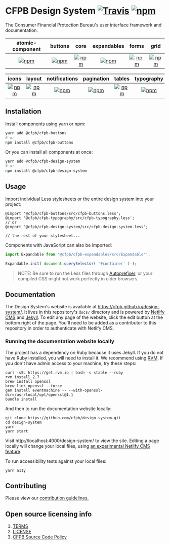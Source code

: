 # CFPB Design System [![Travis](https://img.shields.io/travis/cfpb/design-system.svg?style=flat-square)](https://travis-ci.org/cfpb/design-system) [![npm](https://img.shields.io/npm/v/@cfpb/cfpb-design-system.svg?style=flat-square)](https://www.npmjs.com/package/@cfpb/cfpb-design-system)

The Consumer Financial Protection Bureau's user interface framework and documentation.

|                                                                  atomic-component                                                                   |                                                              buttons                                                              |                                                            core                                                             |                                                                expandables                                                                |                                                             forms                                                             |                                                            grid                                                             |
| :-------------------------------------------------------------------------------------------------------------------------------------------------: | :-------------------------------------------------------------------------------------------------------------------------------: | :-------------------------------------------------------------------------------------------------------------------------: | :---------------------------------------------------------------------------------------------------------------------------------------: | :---------------------------------------------------------------------------------------------------------------------------: | :-------------------------------------------------------------------------------------------------------------------------: |
| [![npm](https://img.shields.io/npm/v/@cfpb/cfpb-atomic-component.svg?style=flat-square)](https://www.npmjs.com/package/@cfpb/cfpb-atomic-component) | [![npm](https://img.shields.io/npm/v/@cfpb/cfpb-buttons.svg?style=flat-square)](https://www.npmjs.com/package/@cfpb/cfpb-buttons) | [![npm](https://img.shields.io/npm/v/@cfpb/cfpb-core.svg?style=flat-square)](https://www.npmjs.com/package/@cfpb/cfpb-core) | [![npm](https://img.shields.io/npm/v/@cfpb/cfpb-expandables.svg?style=flat-square)](https://www.npmjs.com/package/@cfpb/cfpb-expandables) | [![npm](https://img.shields.io/npm/v/@cfpb/cfpb-forms.svg?style=flat-square)](https://www.npmjs.com/package/@cfpb/cfpb-forms) | [![npm](https://img.shields.io/npm/v/@cfpb/cfpb-grid.svg?style=flat-square)](https://www.npmjs.com/package/@cfpb/cfpb-grid) |

|                                                             icons                                                             |                                                             layout                                                              |                                                                 notifications                                                                 |                                                               pagination                                                                |                                                             tables                                                              |                                                               typography                                                                |
| :---------------------------------------------------------------------------------------------------------------------------: | :-----------------------------------------------------------------------------------------------------------------------------: | :-------------------------------------------------------------------------------------------------------------------------------------------: | :-------------------------------------------------------------------------------------------------------------------------------------: | :-----------------------------------------------------------------------------------------------------------------------------: | :-------------------------------------------------------------------------------------------------------------------------------------: |
| [![npm](https://img.shields.io/npm/v/@cfpb/cfpb-icons.svg?style=flat-square)](https://www.npmjs.com/package/@cfpb/cfpb-icons) | [![npm](https://img.shields.io/npm/v/@cfpb/cfpb-layout.svg?style=flat-square)](https://www.npmjs.com/package/@cfpb/cfpb-layout) | [![npm](https://img.shields.io/npm/v/@cfpb/cfpb-notifications.svg?style=flat-square)](https://www.npmjs.com/package/@cfpb/cfpb-notifications) | [![npm](https://img.shields.io/npm/v/@cfpb/cfpb-pagination.svg?style=flat-square)](https://www.npmjs.com/package/@cfpb/cfpb-pagination) | [![npm](https://img.shields.io/npm/v/@cfpb/cfpb-tables.svg?style=flat-square)](https://www.npmjs.com/package/@cfpb/cfpb-tables) | [![npm](https://img.shields.io/npm/v/@cfpb/cfpb-typography.svg?style=flat-square)](https://www.npmjs.com/package/@cfpb/cfpb-typography) |

## Installation

Install components using yarn or npm:

```sh
yarn add @cfpb/cfpb-buttons
# or
npm install @cfpb/cfpb-buttons
```

Or you can install all components at once:

```sh
yarn add @cfpb/cfpb-design-system
# or
npm install @cfpb/cfpb-design-system
```

## Usage

Import individual Less stylesheets or the entire design system into your project:

```less
@import '@cfpb/cfpb-buttons/src/cfpb-buttons.less';
@import '@cfpb/cfpb-typography/src/cfpb-typography.less';
// or
@import '@cfpb/cfpb-design-system/src/cfpb-design-system.less';

// the rest of your stylesheet...
```

Components with JavaScript can also be imported:

```js
import Expandable from '@cfpb/cfpb-expandables/src/Expandable'';

Expandable.init( document.querySelector( '#container' ) );
```

> NOTE: Be sure to run the Less files through
> [Autoprefixer](https://github.com/postcss/autoprefixer),
> or your compiled CSS might not work perfectly in older browsers.

## Documentation

The Design System's website is available at https://cfpb.github.io/design-system/.
It lives in this repository's `docs/` directory
and is powered by [Netlify CMS](https://www.netlifycms.org/)
and [Jekyll](https://jekyllrb.com/).
To edit any page of the website,
click the edit button at the bottom right of the page.
You'll need to be added as a contributor to this repository in order to
authenticate with Netlify CMS.

### Running the documentation website locally

The project has a dependency on Ruby because it uses Jekyll. If you do not have Ruby installed, you will need to install it. We recommend using [RVM](https://rvm.io/rvm/install). If you don't have admin access to your machine, try these steps:

```shell
curl -sSL https://get.rvm.io | bash -s stable --ruby
rvm install 2.7
brew install openssl
brew link openssl --force
gem install eventmachine -- --with-openssl-dir=/usr/local/opt/openssl@1.1
bundle install
```

And then to run the documentation website locally:

```shell
git clone https://github.com/cfpb/design-system.git
cd design-system
yarn
yarn start
```

Visit http://localhost:4000/design-system/ to view the site.
Editing a page locally will change your local files, using
[an experimental Netlify CMS feature](https://www.netlifycms.org/docs/beta-features/#working-with-a-local-git-repository).

To run accessibility tests against your local files:

```shell
yarn a11y
```

## Contributing

Please view our [contribution guidelines.](CONTRIBUTING.md)

## Open source licensing info

1. [TERMS](TERMS.md)
2. [LICENSE](LICENSE)
3. [CFPB Source Code Policy](https://github.com/cfpb/source-code-policy/)
